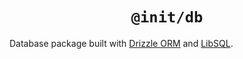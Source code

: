 <div align="center">
  <h1 align="center"><code>@init/db</code></h1>
</div>

Database package built with [Drizzle ORM](https://orm.drizzle.team/) and [LibSQL](https://libsql.org/).
